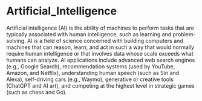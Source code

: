 # Artificial_Intelligence
Artificial intelligence (AI) is the ability of machines to perform tasks that are typically associated with human intelligence, such as learning and problem-solving. 
AI is a field of science concerned with building computers and machines that can reason, learn, 
and act in such a way that would normally require human intelligence or that involves data whose scale exceeds what humans can analyze. 
AI applications include advanced web search engines (e.g., Google Search), 
recommendation systems (used by YouTube, Amazon, and Netflix), understanding human speech (such as Siri and Alexa), 
self-driving cars (e.g., Waymo), generative or creative tools (ChatGPT and AI art), 
and competing at the highest level in strategic games (such as chess and Go).
